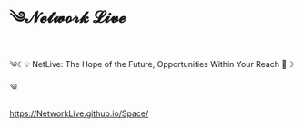 # ༄𝓝𝓮𝓽𝔀𝓸𝓻𝓴 𝓛𝓲𝓿𝓮 #
༄☾︎💡 NetLive: The Hope of the Future, Opportunities Within Your Reach 🌳☽︎༄

https://NetworkLive.github.io/Space/
